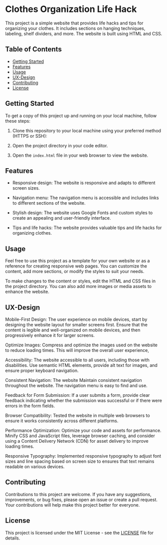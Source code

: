 # Clothes Organization Life Hack

This project is a simple website that provides life hacks and tips for organizing your clothes. It includes sections on hanging techniques, labeling, shelf dividers, and more. The website is built using HTML and CSS.

## Table of Contents

- [Getting Started](#getting-started)
- [Features](#features)
- [Usage](#usage)
- [UX-Design](#ux-design)
- [Contributing](#contributing)
- [License](#license)
  

## Getting Started

To get a copy of this project up and running on your local machine, follow these steps:

1. Clone this repository to your local machine using your preferred method (HTTPS or SSH):


2. Open the project directory in your code editor.

3. Open the `index.html` file in your web browser to view the website.

## Features

- Responsive design: The website is responsive and adapts to different screen sizes.

- Navigation menu: The navigation menu is accessible and includes links to different sections of the website.

- Stylish design: The website uses Google Fonts and custom styles to create an appealing and user-friendly interface.

- Tips and life hacks: The website provides valuable tips and life hacks for organizing clothes.

## Usage

Feel free to use this project as a template for your own website or as a reference for creating responsive web pages. You can customize the content, add more sections, or modify the styles to suit your needs.

To make changes to the content or styles, edit the HTML and CSS files in the project directory. You can also add more images or media assets to enhance the website.

 ## UX-Design 
 Mobile-First Design: The user experience on mobile devices, start by designing the website layout for smaller screens first. Ensure that the content is legible and well-organized on mobile devices, and then progressively enhance it for larger screens.

Optimize Images: Compress and optimize the images used on the website to reduce loading times. This will improve the overall user experience, 

Accessibility: The website accessible to all users, including those with disabilities. Use semantic HTML elements, provide alt text for images, and ensure proper keyboard navigation.

Consistent Navigation: The website Maintain consistent navigation throughout the website. The navigation menu is easy to find and use. 

Feedback for Form Submission: If a user submits a form, provide clear feedback indicating whether the submission was successful or if there were errors in the form fields. 

Browser Compatibility: Tested the website in multiple web browsers to ensure it works consistently across different platforms. 

Performance Optimization: Optimize your code and assets for performance. Minify CSS and JavaScript files, leverage browser caching, and consider using a Content Delivery Network (CDN) for asset delivery to improve loading times.

Responsive Typography: Implemented responsive typography to adjust font sizes and line spacing based on screen size to ensures that text remains readable on various devices.


## Contributing

Contributions to this project are welcome. If you have any suggestions, improvements, or bug fixes, please open an issue or create a pull request. Your contributions will help make this project better for everyone.

## License

This project is licensed under the MIT License - see the [LICENSE](LICENSE) file for details.

